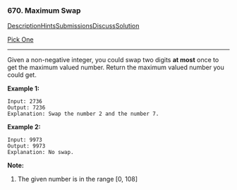 ### 670. Maximum Swap

[Description](https://leetcode.com/problems/maximum-swap/description/)[Hints](https://leetcode.com/problems/maximum-swap/hints/)[Submissions](https://leetcode.com/problems/maximum-swap/submissions/)[Discuss](https://leetcode.com/problems/maximum-swap/discuss/)[Solution](https://leetcode.com/problems/maximum-swap/solution/)

[Pick One](https://leetcode.com/problems/random-one-question/)

------

Given a non-negative integer, you could swap two digits **at most** once to get the maximum valued number. Return the maximum valued number you could get.

**Example 1:**

```
Input: 2736
Output: 7236
Explanation: Swap the number 2 and the number 7.
```

**Example 2:**

```
Input: 9973
Output: 9973
Explanation: No swap.
```

**Note:**

1. The given number is in the range [0, 108]